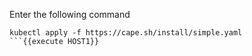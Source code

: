 
Enter the following command
```
kubectl apply -f https://cape.sh/install/simple.yaml
```{{execute HOST1}}
